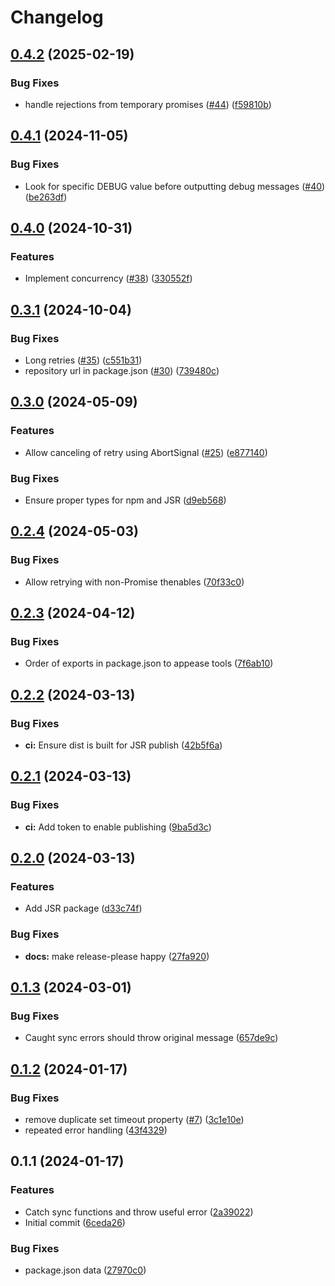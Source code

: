 # Changelog

## [0.4.2](https://github.com/humanwhocodes/retry/compare/retry-v0.4.1...retry-v0.4.2) (2025-02-19)


### Bug Fixes

* handle rejections from temporary promises ([#44](https://github.com/humanwhocodes/retry/issues/44)) ([f59810b](https://github.com/humanwhocodes/retry/commit/f59810b52defa25422430c1d4a48a379173df359))

## [0.4.1](https://github.com/humanwhocodes/retry/compare/retry-v0.4.0...retry-v0.4.1) (2024-11-05)


### Bug Fixes

* Look for specific DEBUG value before outputting debug messages ([#40](https://github.com/humanwhocodes/retry/issues/40)) ([be263df](https://github.com/humanwhocodes/retry/commit/be263df56058a2ff0ee5a6db6fceb1903335ad80))

## [0.4.0](https://github.com/humanwhocodes/retry/compare/retry-v0.3.1...retry-v0.4.0) (2024-10-31)


### Features

* Implement concurrency ([#38](https://github.com/humanwhocodes/retry/issues/38)) ([330552f](https://github.com/humanwhocodes/retry/commit/330552f6545197d902d19b143e94bd09cd6e6852))

## [0.3.1](https://github.com/humanwhocodes/retry/compare/retry-v0.3.0...retry-v0.3.1) (2024-10-04)


### Bug Fixes

* Long retries ([#35](https://github.com/humanwhocodes/retry/issues/35)) ([c551b31](https://github.com/humanwhocodes/retry/commit/c551b31963c1fe29a3a84d8f5be7c6ac93732e64))
* repository url in package.json ([#30](https://github.com/humanwhocodes/retry/issues/30)) ([739480c](https://github.com/humanwhocodes/retry/commit/739480c2a04221464f1245d76b97939c723b8fa9))

## [0.3.0](https://github.com/humanwhocodes/retry/compare/retry-v0.2.4...retry-v0.3.0) (2024-05-09)


### Features

* Allow canceling of retry using AbortSignal ([#25](https://github.com/humanwhocodes/retry/issues/25)) ([e877140](https://github.com/humanwhocodes/retry/commit/e877140bcf28f9d2196a1099b40531ac66e69143))


### Bug Fixes

* Ensure proper types for npm and JSR ([d9eb568](https://github.com/humanwhocodes/retry/commit/d9eb568b71d82934f059cc97f590f077f0b58053))

## [0.2.4](https://github.com/humanwhocodes/retry/compare/retry-v0.2.3...retry-v0.2.4) (2024-05-03)


### Bug Fixes

* Allow retrying with non-Promise thenables ([70f33c0](https://github.com/humanwhocodes/retry/commit/70f33c05fc665a58c6b2d6fbf8300101eecd7558))

## [0.2.3](https://github.com/humanwhocodes/retry/compare/retry-v0.2.2...retry-v0.2.3) (2024-04-12)


### Bug Fixes

* Order of exports in package.json to appease tools ([7f6ab10](https://github.com/humanwhocodes/retry/commit/7f6ab107b933ddb9053b6037045119a5879eadba))

## [0.2.2](https://github.com/humanwhocodes/retry/compare/retry-v0.2.1...retry-v0.2.2) (2024-03-13)


### Bug Fixes

* **ci:** Ensure dist is built for JSR publish ([42b5f6a](https://github.com/humanwhocodes/retry/commit/42b5f6a90f995dcb35e8e2520d25250a6aa356b0))

## [0.2.1](https://github.com/humanwhocodes/retry/compare/retry-v0.2.0...retry-v0.2.1) (2024-03-13)


### Bug Fixes

* **ci:** Add token to enable publishing ([9ba5d3c](https://github.com/humanwhocodes/retry/commit/9ba5d3c75970b84ac22a5628dda37e40c5184707))

## [0.2.0](https://github.com/humanwhocodes/retry/compare/retry-v0.1.3...retry-v0.2.0) (2024-03-13)


### Features

* Add JSR package ([d33c74f](https://github.com/humanwhocodes/retry/commit/d33c74f255aa4040d66344e8ef049ebc3ae41d6a))


### Bug Fixes

* **docs:** make release-please happy ([27fa920](https://github.com/humanwhocodes/retry/commit/27fa920a5ae7d59eae2e6b8ef1c6c323fefd0c86))

## [0.1.3](https://github.com/humanwhocodes/retry/compare/v0.1.2...v0.1.3) (2024-03-01)


### Bug Fixes

* Caught sync errors should throw original message ([657de9c](https://github.com/humanwhocodes/retry/commit/657de9c2c7148dccee5451f74dad901d0e2f0bc8))

## [0.1.2](https://github.com/humanwhocodes/retry/compare/v0.1.1...v0.1.2) (2024-01-17)


### Bug Fixes

* remove duplicate set timeout property ([#7](https://github.com/humanwhocodes/retry/issues/7)) ([3c1e10e](https://github.com/humanwhocodes/retry/commit/3c1e10e1412a6e0f8b32020eb5c4c3a4af7ce8a5))
* repeated error handling ([43f4329](https://github.com/humanwhocodes/retry/commit/43f432944d9ac4cfd272663254dbfbd12faa9009))

## 0.1.1 (2024-01-17)


### Features

* Catch sync functions and throw useful error ([2a39022](https://github.com/humanwhocodes/retry/commit/2a3902271fa15f6b68037227db87d13961731548))
* Initial commit ([6ceda26](https://github.com/humanwhocodes/retry/commit/6ceda26bf39aaba60ae3a07b9711e4b413d67df9))


### Bug Fixes

* package.json data ([27970c0](https://github.com/humanwhocodes/retry/commit/27970c0f709133c5c13c0fa312b579352a3c0434))
